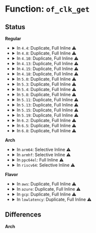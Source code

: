# Function: <code>of_clk_get</code>

## Status
<b>Regular</b>
<ul>
<li>
<details>
<summary>In <code>4.4</code>: Duplicate, Full Inline ⚠️</summary>

**Collision:** Static Duplication

**Inline:** Full

**Transformation:** False

**Instances:**

```
In drivers/usb/host/ehci-platform.c (0)
Location: include/linux/clk.h:496
Inline: True
```
```
In drivers/usb/host/ohci-platform.c (0)
Location: include/linux/clk.h:496
Inline: True
```
</details>
</li>
<li>
<details>
<summary>In <code>4.8</code>: Duplicate, Full Inline ⚠️</summary>

**Collision:** Static Duplication

**Inline:** Full

**Transformation:** False

**Instances:**

```
In drivers/base/power/clock_ops.c (0)
Location: include/linux/clk.h:512
Inline: True
```
```
In drivers/usb/host/ehci-platform.c (0)
Location: include/linux/clk.h:512
Inline: True
```
```
In drivers/usb/host/ohci-platform.c (0)
Location: include/linux/clk.h:512
Inline: True
```
</details>
</li>
<li>
<details>
<summary>In <code>4.10</code>: Duplicate, Full Inline ⚠️</summary>

**Collision:** Static Duplication

**Inline:** Full

**Transformation:** False

**Instances:**

```
In drivers/base/power/clock_ops.c (0)
Location: include/linux/clk.h:533
Inline: True
```
```
In drivers/usb/host/ehci-platform.c (0)
Location: include/linux/clk.h:533
Inline: True
```
```
In drivers/usb/host/ohci-platform.c (0)
Location: include/linux/clk.h:533
Inline: True
```
</details>
</li>
<li>
<details>
<summary>In <code>4.13</code>: Duplicate, Full Inline ⚠️</summary>

**Collision:** Static Duplication

**Inline:** Full

**Transformation:** False

**Instances:**

```
In drivers/base/power/clock_ops.c (0)
Location: include/linux/clk.h:687
Inline: True
```
```
In drivers/usb/host/ehci-platform.c (0)
Location: include/linux/clk.h:687
Inline: True
```
```
In drivers/usb/host/ohci-platform.c (0)
Location: include/linux/clk.h:687
Inline: True
```
</details>
</li>
<li>
<details>
<summary>In <code>4.15</code>: Duplicate, Full Inline ⚠️</summary>

**Collision:** Static Duplication

**Inline:** Full

**Transformation:** False

**Instances:**

```
In drivers/base/power/clock_ops.c (0)
Location: include/linux/clk.h:687
Inline: True
```
```
In drivers/usb/host/ehci-platform.c (0)
Location: include/linux/clk.h:687
Inline: True
```
```
In drivers/usb/host/ohci-platform.c (0)
Location: include/linux/clk.h:687
Inline: True
```
</details>
</li>
<li>
<details>
<summary>In <code>4.18</code>: Duplicate, Full Inline ⚠️</summary>

**Collision:** Static Duplication

**Inline:** Full

**Transformation:** False

**Instances:**

```
In drivers/base/power/clock_ops.c (0)
Location: include/linux/clk.h:749
Inline: True
```
```
In drivers/usb/host/ehci-platform.c (0)
Location: include/linux/clk.h:749
Inline: True
```
```
In drivers/usb/host/ohci-platform.c (0)
Location: include/linux/clk.h:749
Inline: True
```
</details>
</li>
<li>
<details>
<summary>In <code>5.0</code>: Duplicate, Full Inline ⚠️</summary>

**Collision:** Static Duplication

**Inline:** Full

**Transformation:** False

**Instances:**

```
In drivers/clk/clk-bulk.c (0)
Location: include/linux/clk.h:870
Inline: True
```
```
In drivers/base/power/clock_ops.c (0)
Location: include/linux/clk.h:870
Inline: True
```
```
In drivers/usb/host/ehci-platform.c (0)
Location: include/linux/clk.h:870
Inline: True
```
```
In drivers/usb/host/ohci-platform.c (0)
Location: include/linux/clk.h:870
Inline: True
```
</details>
</li>
<li>
<details>
<summary>In <code>5.3</code>: Duplicate, Full Inline ⚠️</summary>

**Collision:** Static Duplication

**Inline:** Full

**Transformation:** False

**Instances:**

```
In drivers/clk/clk-bulk.c (0)
Location: include/linux/clk.h:967
Inline: True
```
```
In drivers/base/power/clock_ops.c (0)
Location: include/linux/clk.h:967
Inline: True
```
```
In drivers/mfd/syscon.c (0)
Location: include/linux/clk.h:967
Inline: True
```
```
In drivers/usb/host/ehci-platform.c (0)
Location: include/linux/clk.h:967
Inline: True
```
```
In drivers/usb/host/ohci-platform.c (0)
Location: include/linux/clk.h:967
Inline: True
```
</details>
</li>
<li>
<details>
<summary>In <code>5.4</code>: Duplicate, Full Inline ⚠️</summary>

**Collision:** Static Duplication

**Inline:** Full

**Transformation:** False

**Instances:**

```
In drivers/clk/clk-bulk.c (0)
Location: include/linux/clk.h:970
Inline: True
```
```
In drivers/base/power/clock_ops.c (0)
Location: include/linux/clk.h:970
Inline: True
```
```
In drivers/mfd/syscon.c (0)
Location: include/linux/clk.h:970
Inline: True
```
```
In drivers/usb/host/ehci-platform.c (0)
Location: include/linux/clk.h:970
Inline: True
```
```
In drivers/usb/host/ohci-platform.c (0)
Location: include/linux/clk.h:970
Inline: True
```
</details>
</li>
<li>
<details>
<summary>In <code>5.8</code>: Duplicate, Full Inline ⚠️</summary>

**Collision:** Static Duplication

**Inline:** Full

**Transformation:** False

**Instances:**

```
In drivers/clk/clk-bulk.c (0)
Location: include/linux/clk.h:973
Inline: True
```
```
In drivers/base/power/clock_ops.c (0)
Location: include/linux/clk.h:973
Inline: True
```
```
In drivers/mfd/syscon.c (0)
Location: include/linux/clk.h:973
Inline: True
```
```
In drivers/usb/host/ehci-platform.c (0)
Location: include/linux/clk.h:973
Inline: True
```
```
In drivers/usb/host/ohci-platform.c (0)
Location: include/linux/clk.h:973
Inline: True
```
</details>
</li>
<li>
<details>
<summary>In <code>5.11</code>: Duplicate, Full Inline ⚠️</summary>

**Collision:** Static Duplication

**Inline:** Full

**Transformation:** False

**Instances:**

```
In drivers/clk/clk-bulk.c (0)
Location: include/linux/clk.h:991
Inline: True
```
```
In drivers/base/power/clock_ops.c (0)
Location: include/linux/clk.h:991
Inline: True
```
```
In drivers/mfd/syscon.c (0)
Location: include/linux/clk.h:991
Inline: True
```
```
In drivers/usb/host/ehci-platform.c (0)
Location: include/linux/clk.h:991
Inline: True
```
```
In drivers/usb/host/ohci-platform.c (0)
Location: include/linux/clk.h:991
Inline: True
```
</details>
</li>
<li>
<details>
<summary>In <code>5.13</code>: Duplicate, Full Inline ⚠️</summary>

**Collision:** Static Duplication

**Inline:** Full

**Transformation:** False

**Instances:**

```
In drivers/clk/clk-bulk.c (0)
Location: include/linux/clk.h:1013
Inline: True
```
```
In drivers/base/power/clock_ops.c (0)
Location: include/linux/clk.h:1013
Inline: True
```
```
In drivers/mfd/syscon.c (0)
Location: include/linux/clk.h:1013
Inline: True
```
```
In drivers/usb/host/ehci-platform.c (0)
Location: include/linux/clk.h:1013
Inline: True
```
```
In drivers/usb/host/ohci-platform.c (0)
Location: include/linux/clk.h:1013
Inline: True
```
</details>
</li>
<li>
<details>
<summary>In <code>5.15</code>: Duplicate, Full Inline ⚠️</summary>

**Collision:** Static Duplication

**Inline:** Full

**Transformation:** False

**Instances:**

```
In drivers/clk/clk-bulk.c (0)
Location: include/linux/clk.h:1013
Inline: True
```
```
In drivers/base/power/clock_ops.c (0)
Location: include/linux/clk.h:1013
Inline: True
```
```
In drivers/mfd/syscon.c (0)
Location: include/linux/clk.h:1013
Inline: True
```
```
In drivers/usb/host/ehci-platform.c (0)
Location: include/linux/clk.h:1013
Inline: True
```
```
In drivers/usb/host/ohci-platform.c (0)
Location: include/linux/clk.h:1013
Inline: True
```
</details>
</li>
<li>
<details>
<summary>In <code>5.19</code>: Duplicate, Full Inline ⚠️</summary>

**Collision:** Static Duplication

**Inline:** Full

**Transformation:** False

**Instances:**

```
In drivers/clk/clk-bulk.c (0)
Location: include/linux/clk.h:1024
Inline: True
```
```
In drivers/base/power/clock_ops.c (0)
Location: include/linux/clk.h:1024
Inline: True
```
```
In drivers/mfd/syscon.c (0)
Location: include/linux/clk.h:1024
Inline: True
```
```
In drivers/usb/host/ehci-platform.c (0)
Location: include/linux/clk.h:1024
Inline: True
```
```
In drivers/usb/host/ohci-platform.c (0)
Location: include/linux/clk.h:1024
Inline: True
```
</details>
</li>
<li>
<details>
<summary>In <code>6.2</code>: Duplicate, Full Inline ⚠️</summary>

**Collision:** Static Duplication

**Inline:** Full

**Transformation:** False

**Instances:**

```
In drivers/clk/clk-bulk.c (0)
Location: include/linux/clk.h:1146
Inline: True
```
```
In drivers/base/power/clock_ops.c (0)
Location: include/linux/clk.h:1146
Inline: True
```
```
In drivers/mfd/syscon.c (0)
Location: include/linux/clk.h:1146
Inline: True
```
```
In drivers/usb/host/ehci-platform.c (0)
Location: include/linux/clk.h:1146
Inline: True
```
```
In drivers/usb/host/ohci-platform.c (0)
Location: include/linux/clk.h:1146
Inline: True
```
</details>
</li>
<li>
<details>
<summary>In <code>6.5</code>: Duplicate, Full Inline ⚠️</summary>

**Collision:** Static Duplication

**Inline:** Full

**Transformation:** False

**Instances:**

```
In drivers/clk/clk-bulk.c (0)
Location: include/linux/clk.h:1146
Inline: True
```
```
In drivers/base/power/clock_ops.c (0)
Location: include/linux/clk.h:1146
Inline: True
```
```
In drivers/mfd/syscon.c (0)
Location: include/linux/clk.h:1146
Inline: True
```
```
In drivers/usb/host/ehci-platform.c (0)
Location: include/linux/clk.h:1146
Inline: True
```
```
In drivers/usb/host/ohci-platform.c (0)
Location: include/linux/clk.h:1146
Inline: True
```
</details>
</li>
<li>
<details>
<summary>In <code>6.8</code>: Duplicate, Full Inline ⚠️</summary>

**Collision:** Static Duplication

**Inline:** Full

**Transformation:** False

**Instances:**

```
In drivers/clk/clk-bulk.c (0)
Location: include/linux/clk.h:1146
Inline: True
```
```
In drivers/base/power/clock_ops.c (0)
Location: include/linux/clk.h:1146
Inline: True
```
```
In drivers/mfd/syscon.c (0)
Location: include/linux/clk.h:1146
Inline: True
```
```
In drivers/usb/host/ehci-platform.c (0)
Location: include/linux/clk.h:1146
Inline: True
```
```
In drivers/usb/host/ohci-platform.c (0)
Location: include/linux/clk.h:1146
Inline: True
```
</details>
</li>
</ul>
<b>Arch</b>
<ul>
<li>
<details>
<summary>In <code>arm64</code>: Selective Inline ⚠️</summary>

```c
struct clk *of_clk_get(struct device_node *np, int index);
```

**Collision:** Unique Global

**Inline:** Selective

**Transformation:** False

**Instances:**

```
In drivers/clk/clk.c (ffff8000114833ec)
Location: drivers/clk/clk.c:4617
Inline: True
Inline callers:
  - drivers/clk/clk.c:of_clk_init
Direct callers:
  - drivers/video/fbdev/simplefb.c:simplefb_probe
  - drivers/clk/clk-bulk.c:clk_bulk_get_all
  - drivers/clk/clk-qoriq.c:clockgen_init
  - drivers/clk/sunxi/clk-usb.c:sunxi_usb_clk_setup
  - drivers/soc/imx/gpcv2.c:imx_pgc_domain_probe
  - drivers/soc/rockchip/pm_domains.c:rockchip_pm_add_one_domain
  - drivers/soc/rockchip/pm_domains.c:rockchip_pd_attach_dev
  - drivers/base/power/clock_ops.c:of_pm_clk_add_clks
  - drivers/mfd/syscon.c:of_syscon_register
  - drivers/ata/libahci_platform.c:ahci_platform_get_resources
  - drivers/net/ethernet/freescale/fman/fman.c:read_dts_node
  - drivers/rtc/rtc-rtd119x.c:rtd119x_rtc_probe
  - drivers/clocksource/timer-of.c:timer_of_init
  - drivers/clocksource/timer-owl.c:owl_timer_init
  - drivers/clocksource/timer-sp804.c:integrator_cp_of_init
  - drivers/clocksource/timer-sp804.c:sp804_of_init
  - drivers/clocksource/timer-sp804.c:sp804_of_init
```
**Symbols:**

```
ffff8000107c3608-ffff8000107c3644: of_clk_get (STB_GLOBAL)
```
</details>
</li>
<li>
<details>
<summary>In <code>armhf</code>: Selective Inline ⚠️</summary>

```c
struct clk *of_clk_get(struct device_node *np, int index);
```

**Collision:** Unique Global

**Inline:** Selective

**Transformation:** False

**Instances:**

```
In drivers/clk/clk.c (c15542dc)
Location: drivers/clk/clk.c:4617
Inline: True
Inline callers:
  - drivers/clk/clk.c:of_clk_init
Direct callers:
  - arch/arm/kernel/smp_twd.c:twd_local_timer_of_register
  - arch/arm/mach-mvebu/platsmp.c:get_cpu_clk
  - arch/arm/mach-imx/mach-imx6q.c:imx6q_init_machine
  - drivers/pinctrl/pinctrl-rockchip.c:rockchip_pinctrl_get_soc_data
  - drivers/video/fbdev/simplefb.c:simplefb_probe
  - drivers/clk/clk-bulk.c:clk_bulk_get_all
  - drivers/clk/clk-qoriq.c:clockgen_init
  - drivers/clk/mvebu/common.c:mvebu_clk_gating_setup
  - drivers/clk/samsung/clk-exynos5410.c:exynos5410_clk_init
  - drivers/clk/ti/clockdomain.c:ti_dt_clockdomains_setup
  - drivers/clk/ti/dpll.c:_register_dpll
  - drivers/clk/ti/dpll.c:_register_dpll
  - drivers/clk/ti/apll.c:omap_clk_register_apll
  - drivers/clk/ti/apll.c:omap_clk_register_apll
  - drivers/clk/ti/fapll.c:ti_fapll_setup
  - drivers/clk/ti/fapll.c:ti_fapll_setup
  - drivers/soc/imx/gpc.c:imx_pgc_get_clocks
  - drivers/soc/imx/gpcv2.c:imx_pgc_domain_probe
  - drivers/soc/rockchip/pm_domains.c:rockchip_pm_add_one_domain
  - drivers/soc/rockchip/pm_domains.c:rockchip_pd_attach_dev
  - drivers/soc/tegra/pmc.c:tegra_powergate_init
  - drivers/base/power/clock_ops.c:of_pm_clk_add_clks
  - drivers/mfd/syscon.c:of_syscon_register
  - drivers/ata/libahci_platform.c:ahci_platform_get_resources
  - drivers/clocksource/timer-of.c:timer_of_init
  - drivers/clocksource/renesas-ostm.c:ostm_init
  - drivers/clocksource/timer-armada-370-xp.c:armada_370_timer_init
  - drivers/clocksource/timer-armada-370-xp.c:armada_375_timer_init
  - drivers/clocksource/timer-orion.c:orion_timer_init
  - drivers/clocksource/timer-owl.c:owl_timer_init
  - drivers/clocksource/arm_global_timer.c:global_timer_of_register
  - drivers/clocksource/timer-sp804.c:integrator_cp_of_init
  - drivers/clocksource/timer-sp804.c:sp804_of_init
  - drivers/clocksource/timer-sp804.c:sp804_of_init
```
**Symbols:**

```
c08eeff4-c08ef018: of_clk_get (STB_GLOBAL)
```
</details>
</li>
<li>
<details>
<summary>In <code>ppc64el</code>: Full Inline ⚠️</summary>

**Collision:** Unique Static

**Inline:** Full

**Transformation:** False

**Instances:**

```
In drivers/mfd/syscon.c (0)
Location: include/linux/clk.h:970
Inline: True
```
</details>
</li>
<li>
<details>
<summary>In <code>riscv64</code>: Selective Inline ⚠️</summary>

```c
struct clk *of_clk_get(struct device_node *np, int index);
```

**Collision:** Unique Global

**Inline:** Selective

**Transformation:** False

**Instances:**

```
In drivers/clk/clk.c (ffffffe00002d330)
Location: drivers/clk/clk.c:4617
Inline: True
Inline callers:
  - drivers/clk/clk.c:of_clk_init
Direct callers:
  - drivers/video/fbdev/simplefb.c:simplefb_probe
  - drivers/clk/clk-bulk.c:clk_bulk_get_all
  - drivers/base/power/clock_ops.c:of_pm_clk_add_clks
  - drivers/mfd/syscon.c:of_syscon_register
  - drivers/clocksource/timer-of.c:timer_of_init
```
**Symbols:**

```
ffffffe000510f82-ffffffe000510fb8: of_clk_get (STB_GLOBAL)
```
</details>
</li>
</ul>
<b>Flavor</b>
<ul>
<li>
<details>
<summary>In <code>aws</code>: Duplicate, Full Inline ⚠️</summary>

**Collision:** Static Duplication

**Inline:** Full

**Transformation:** False

**Instances:**

```
In drivers/clk/clk-bulk.c (0)
Location: include/linux/clk.h:970
Inline: True
```
```
In drivers/base/power/clock_ops.c (0)
Location: include/linux/clk.h:970
Inline: True
```
```
In drivers/mfd/syscon.c (0)
Location: include/linux/clk.h:970
Inline: True
```
```
In drivers/usb/host/ehci-platform.c (0)
Location: include/linux/clk.h:970
Inline: True
```
```
In drivers/usb/host/ohci-platform.c (0)
Location: include/linux/clk.h:970
Inline: True
```
</details>
</li>
<li>
<details>
<summary>In <code>azure</code>: Duplicate, Full Inline ⚠️</summary>

**Collision:** Static Duplication

**Inline:** Full

**Transformation:** False

**Instances:**

```
In drivers/clk/clk-bulk.c (0)
Location: include/linux/clk.h:970
Inline: True
```
```
In drivers/base/power/clock_ops.c (0)
Location: include/linux/clk.h:970
Inline: True
```
```
In drivers/mfd/syscon.c (0)
Location: include/linux/clk.h:970
Inline: True
```
</details>
</li>
<li>
<details>
<summary>In <code>gcp</code>: Duplicate, Full Inline ⚠️</summary>

**Collision:** Static Duplication

**Inline:** Full

**Transformation:** False

**Instances:**

```
In drivers/clk/clk-bulk.c (0)
Location: include/linux/clk.h:970
Inline: True
```
```
In drivers/base/power/clock_ops.c (0)
Location: include/linux/clk.h:970
Inline: True
```
```
In drivers/mfd/syscon.c (0)
Location: include/linux/clk.h:970
Inline: True
```
```
In drivers/usb/host/ehci-platform.c (0)
Location: include/linux/clk.h:970
Inline: True
```
```
In drivers/usb/host/ohci-platform.c (0)
Location: include/linux/clk.h:970
Inline: True
```
</details>
</li>
<li>
<details>
<summary>In <code>lowlatency</code>: Duplicate, Full Inline ⚠️</summary>

**Collision:** Static Duplication

**Inline:** Full

**Transformation:** False

**Instances:**

```
In drivers/clk/clk-bulk.c (0)
Location: include/linux/clk.h:970
Inline: True
```
```
In drivers/base/power/clock_ops.c (0)
Location: include/linux/clk.h:970
Inline: True
```
```
In drivers/mfd/syscon.c (0)
Location: include/linux/clk.h:970
Inline: True
```
```
In drivers/usb/host/ehci-platform.c (0)
Location: include/linux/clk.h:970
Inline: True
```
```
In drivers/usb/host/ohci-platform.c (0)
Location: include/linux/clk.h:970
Inline: True
```
</details>
</li>
</ul>

## Differences
<b>Arch</b>
<ul>
</ul>
